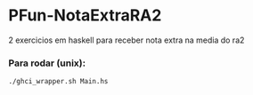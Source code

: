 # PFun-NotaExtraRA2
2 exercicios em haskell para receber nota extra na media do ra2

### Para rodar (unix):
```shell
./ghci_wrapper.sh Main.hs
```